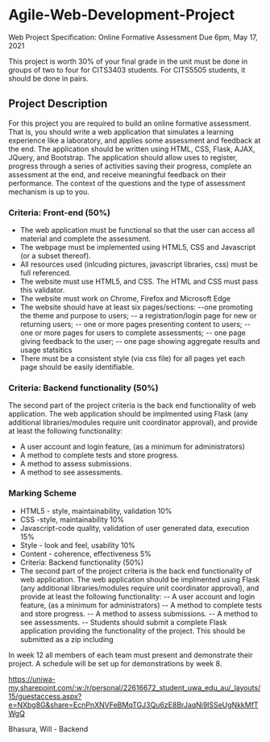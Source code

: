 # Agile-Web-Development-Project


Web Project Specification: Online Formative Assessment
Due 6pm, May 17, 2021

This project is worth 30% of your final grade in the unit must be done in groups of two to four for CITS3403 students. For CITS5505 students, it should be done in pairs.


## Project Description
For this project you are required to build an online formative assessment. That is, you should write a web application that simulates a learning experience like a laboratory, and applies some assessment and feedback at the end. The application should be written using HTML, CSS, Flask, AJAX, JQuery, and Bootstrap. The application should allow uses to register, progress through a series of activities saving their progress, complete an assessment at the end, and receive meaningful feedback on their performance. The context of the questions and the type of assessment mechanism is up to you.


### Criteria: Front-end (50%)
- The web application must be functional so that the user can access all material and complete the assessment.
- The webpage must be implemented using HTML5, CSS and Javascript (or a subset thereof).
- All resources used (inlcuding pictures, javascript libraries, css) must be full referenced.
- The website must use HTML5, and CSS. The HTML and CSS must pass this validator.
- The website must work on Chrome, Firefox and Microsoft Edge
- The website should have at least six pages/sections:
--one promoting the theme and purpose to users;
-- a registration/login page for new or returning users;
-- one or more pages presenting content to users;
-- one or more pages for users to complete assessments;
-- one page giving feedback to the user;
-- one page showing aggregate results and usage statsitics
- There must be a consistent style (via css file) for all pages yet each page should be easily identifiable.

### Criteria: Backend functionality (50%)
The second part of the project criteria is the back end functionality of web application. The web application should be implmented using Flask (any additional libraries/modules require unit coordinator approval), and provide at least the following functionality:

- A user account and login feature, (as a minimum for administrators)
- A method to complete tests and store progress.
- A method to assess submissions.
- A method to see assessments.

### Marking Scheme
- HTML5 - style, maintainability, validation 10%
- CSS -style, maintainability 10%
- Javascript-code quality, validation of user generated data, execution 15%
- Style - look and feel, usability 10%
- Content - coherence, effectiveness 5%
- Criteria: Backend functionality (50%)
- The second part of the project criteria is the back end functionality of web application. The web application should be implmented using Flask (any additional libraries/modules require unit coordinator approval), and provide at least the following functionality:
-- A user account and login feature, (as a minimum for administrators)
-- A method to complete tests and store progress.
-- A method to assess submissions.
-- A method to see assessments.
-- Students should submit a complete Flask application providing the functionality of the project. This should be submitted as a zip including


In week 12 all members of each team must present and demonstrate their project. A schedule will be set up for demonstrations by week 8.

https://uniwa-my.sharepoint.com/:w:/r/personal/22616672_student_uwa_edu_au/_layouts/15/guestaccess.aspx?e=NXbg8G&share=EcnPnXNVFeBMqTGJ3Qu6zE8BrJaqNi9lSSeUgNkkMfTWgQ



Bhasura, Will - Backend

